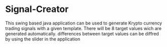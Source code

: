 # Signal-Creator
This swing based java application can be used to generate Krypto currency  trading signals with a given template.
There will be 8 target values wich are generated automatically.
differences between target values can be diffred by using the slider in the application
